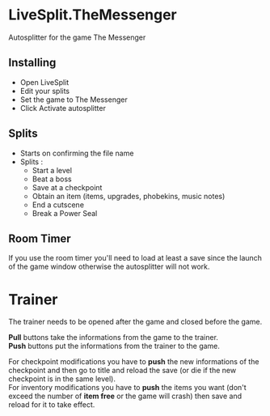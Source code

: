 # LiveSplit.TheMessenger
Autosplitter for the game The Messenger

## Installing
  * Open LiveSplit
  * Edit your splits
  * Set the game to The Messenger
  * Click Activate autosplitter
  
## Splits
  * Starts on confirming the file name
  * Splits :
    * Start a level
    * Beat a boss
    * Save at a checkpoint
    * Obtain an item (items, upgrades, phobekins, music notes)
    * End a cutscene
    * Break a Power Seal
    
## Room Timer
If you use the room timer you'll need to load at least a save since the launch of the game window otherwise the autosplitter will not work.


# Trainer
The trainer needs to be opened after the game and closed before the game.

**Pull** buttons take the informations from the game to the trainer.<br/>
**Push** buttons put the informations from the trainer to the game.<br/>

For checkpoint modifications you have to **push** the new informations of the checkpoint and then go to title and reload the save (or die if the new checkpoint is in the same level).<br/>
For inventory modifications you have to **push** the items you want (don't exceed the number of **item free** or the game will crash) then save and reload for it to take effect.
